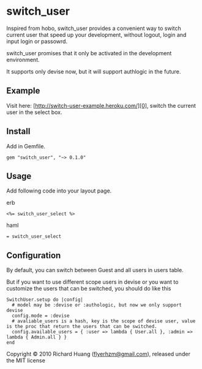 switch_user
===========

Inspired from hobo, switch_user provides a convenient way to switch current user that speed up your development, without logout, login and input login or passowrd.

switch_user promises that it only be activated in the development environment.

It supports only devise now, but it will support authlogic in the future.

Example
-------

Visit here: [http://switch-user-example.heroku.com/][0], switch the current user in the select box.

Install
-------

Add in Gemfile.

    gem "switch_user", "~> 0.1.0"

Usage
-----

Add following code into your layout page.

erb

    <%= switch_user_select %>

haml

    = switch_user_select

Configuration
-------------

By default, you can switch between Guest and all users in users table.

But if you want to use different scope users in devise or you want to customize the users that can be switched, you should do like this

    SwitchUser.setup do |config|
      # model may be :devise or :authologic, but now we only support devise
      config.mode = :devise
      # avaliable_users is a hash, key is the scope of devise user, value is the proc that return the users that can be switched.
      config.available_users = { :user => lambda { User.all }, :admin => lambda { Admin.all } }
    end


Copyright © 2010 Richard Huang (flyerhzm@gmail.com), released under the MIT license

[0]: http://switch-user-example.heroku.com/

